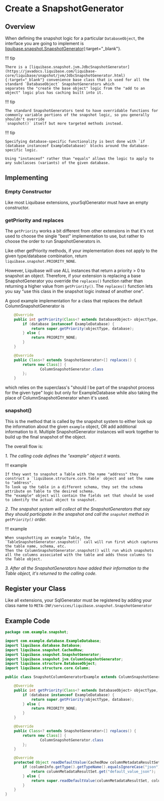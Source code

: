 # Create a SnapshotGenerator

## Overview

When defining the snapshot logic for a particular `DatabaseObject`, the interface you are going to implement is [liquibase.snapshot.SnapshotGenerator](https://javadocs.liquibase.com/liquibase-core/liquibase/snapshot/SnapshotGenerator.html){:target="_blank"}.

!!! tip

    There is a [liquibase.snapshot.jvm.JdbcSnapshotGenerator](https://javadocs.liquibase.com/liquibase-core/liquibase/snapshot/jvm/JdbcSnapshotGenerator.html){:target="_blank"} convenience base class that is used for all the standard `DatabaseObject` SnapshotGenerators which
    separates the "create the base object" logic from the "add to an object" logic plus has caching built into it. 

!!! tip

    The standard SnapshotGenerators tend to have overridable functions for commonly variable portions of the snapshot logic, so you generally shouldn't override
    `snapshot()` itself but more targeted methods instead.


!!! tip

    Specifying database-specific functionality is best done with `if (database instanceof ExampleDatabase)` blocks around the database-specific logic. 

    Using "instanceof" rather than "equals" allows the logic to apply to any subclasses (variants) of the given database.

## Implementing

### Empty Constructor

Like most Liquibase extensions, yourSqlGenerator must have an empty constructor.

### getPriority and replaces

The `getPriority` works a bit different from other extensions in that it's not used to choose the single "best" implementation to use, but rather to choose the order to run SnapshotGenerators in.

Like other getPriority methods, if your implementation does not apply to the given type/database combination, return `liquibase.snapshot.PRIORITY_NONE`.

However, Liquibase will use ALL instances that return a priority > 0 to snapshot an object.
Therefore, if your extension is replacing a base SnapshotGenerator you override the `replaces()` function rather than returning a higher value from `getPriority()`.
The `replaces()` function lets you say "use this class in the snapshot logic instead of another one".

A good example implementation for a class that replaces the default ColumnSnapshotGenerator is

```java
    @Override
    public int getPriority(Class<? extends DatabaseObject> objectType, Database database) {
        if (database instanceof ExampleDatabase) {
            return super.getPriority(objectType, database);
        } else {
            return PRIORITY_NONE;
        }
    }

    @Override
    public Class<? extends SnapshotGenerator>[] replaces() {
        return new Class[] {
                ColumnSnapshotGenerator.class
        };
    }
```

which relies on the superclass's "should I be part of the snapshot process for the given type" logic but only for ExampleDatabase while also taking the place of ColumnSnapshotGenerator when it's used.

### snapshot()

This is the method that is called by the snapshot system to either look up the information about the given `example` object, OR add additional information to it.
Multiple SnapshotGenerator instances will work together to build up the final snapshot of the object.

The overall flow is:

_1. The calling code defines the "example" object it wants._

!!! example

    If they want to snapshot a Table with the name "address" they construct a `liquibase.structure.core.Table` object and set the name to "address". 
    To look up the table in a different schema, they set the schema attribute on Table to the desired schema.
    The "example" object will contain the fields set that should be used to identify the actual object to snapshot. 

_2. The snapshot system will collect all the SnapshotGenerators that say they should participate in the snapshot and call the `snapshot` method in `getPriority()` order._

!!! example

    When snapshotting an example Table, the `TableSnapshotGenerator.snapshot()` call will run first which captures the table name, schema, etc.  
    Then the ColumnSnapshotGenerator.snapshot() will run which snapshots all the columns associated with the table and adds those columns to the Table object.

_3. After all the SnapshotGenerators have added their information to the Table object, it's returned to the calling code._


## Register your Class

Like all extensions, your SqlGenerator must be registered by adding your class name to `META-INF/services/liquibase.snapshot.SnapshotGenerator`

## Example Code

```java
package com.example.snapshot;

import com.example.database.ExampleDatabase;
import liquibase.database.Database;
import liquibase.snapshot.CachedRow;
import liquibase.snapshot.SnapshotGenerator;
import liquibase.snapshot.jvm.ColumnSnapshotGenerator;
import liquibase.structure.DatabaseObject;
import liquibase.structure.core.Column;

public class SnapshotColumnGeneratorExample extends ColumnSnapshotGenerator {

    @Override
    public int getPriority(Class<? extends DatabaseObject> objectType, Database database) {
        if (database instanceof ExampleDatabase) {
            return super.getPriority(objectType, database);
        } else {
            return PRIORITY_NONE;
        }
    }

    @Override
    public Class<? extends SnapshotGenerator>[] replaces() {
        return new Class[] {
                ColumnSnapshotGenerator.class
        };
    }

    @Override
    protected Object readDefaultValue(CachedRow columnMetadataResultSet, Column columnInfo, Database database) {
        if (columnInfo.getType().getTypeName().equalsIgnoreCase("json")) {
            return columnMetadataResultSet.get("default_value_json");
        } else {
            return super.readDefaultValue(columnMetadataResultSet, columnInfo, database);
        }
    }
}
```